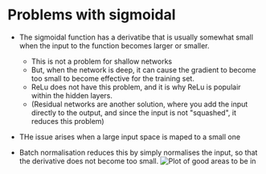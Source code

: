 # Problems with sigmoidal

- The sigmoidal function has a derivatibe that is usually somewhat small when the input to the function becomes larger or smaller.

  - This is not a problem for shallow networks
  - But, when the network is deep, it can cause the gradient to become too small to become effective for the training set.
  - ReLu does not have this problem, and it is why ReLu is populair within the hidden layers.
  - (Residual networks are another solution, where you add the input directly to the output, and since the input is not "squashed", it reduces this problem)

- THe issue arises when a large input space is maped to a small one
- Batch normalisation reduces this by simply normalises the input, so that the derivative does not become too small. ![Plot of good areas to be in](https://cdn-images-1.medium.com/max/800/1*XCtAytGsbhRQnu-x7Ynr0Q.png)
